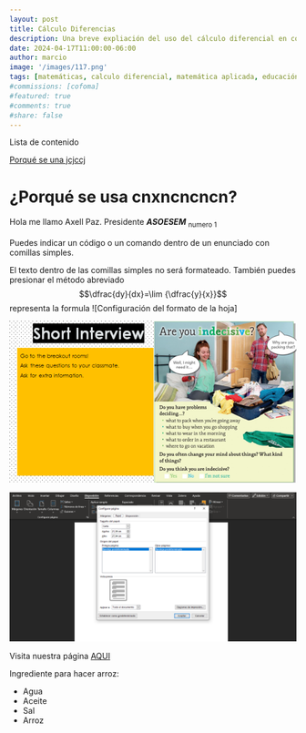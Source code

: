 ```yaml
---
layout: post
title: Cálculo Diferencias
description: Una breve expliación del uso del cálculo diferencial en contextos
date: 2024-04-17T11:00:00-06:00
author: marcio
image: '/images/117.png'
tags: [matemáticas, calculo diferencial, matemática aplicada, educación]
#commissions: [cofoma]
#featured: true
#comments: true
#share: false 
---
```

Lista de contenido

[Porqué se una jcjccj](]https://github.com/asoesem/asoesem.github.io/edit/main/_drafts/2024-04-17-calculo-diferencia.md#porqu%C3%A9-se-usa-cnxncncncn)

# ¿Porqué se usa cnxncncncn?

Hola me llamo Axell Paz. Presidente ***ASOESEM*** <sub>numero 1<sub>

Puedes indicar un código o un comando dentro de un enunciado con comillas simples. 

El texto dentro de las comillas simples no será formateado. También puedes presionar el método abreviado $$\dfrac{dy}{dx}=\lim {\dfrac{y}{x}}$$ representa la formula
![Configuración del formato de la hoja] 

![Configuración del formato de la hoja](/images/Image20240403090158.png)

![Configuración del formato de la hoja](/images/120.png)

Visita nuestra página [AQUI](wwww.asoesem.org)

Ingrediente para hacer arroz:
- Agua
- Aceite
- Sal
- Arroz
